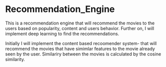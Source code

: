 # Recommendation_Engine
This is a recommendation engine that will recommend the movies to the users based on popularity, content and users behavior. Further on, I will implement deep learning to find the recommendations.


Initially I will implement the content based recoomender system-  that will recommend the movies that have simimlar features to the movie already seen by the user. Similariry between the movies is calculated by the cosine similarity.

